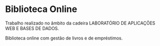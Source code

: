 # Biblioteca Online

Trabalho realizado no âmbito da cadeira LABORATÓRIO DE APLICAÇÕES WEB E BASES DE DADOS.

Biblioteca online com gestão de livros e de empréstimos.
